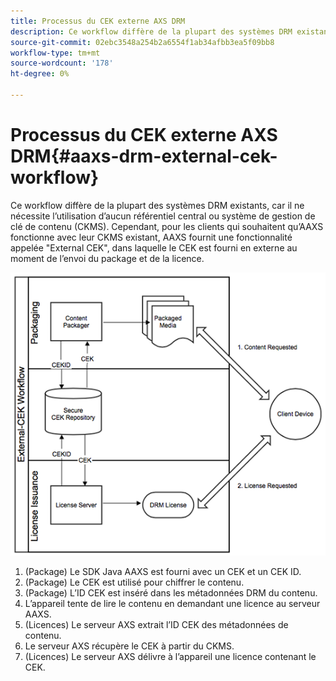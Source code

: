 ```yaml
---
title: Processus du CEK externe AXS DRM
description: Ce workflow diffère de la plupart des systèmes DRM existants, car il ne nécessite l’utilisation d’aucun référentiel central ou système de gestion de clé de contenu (CKMS).
source-git-commit: 02ebc3548a254b2a6554f1ab34afbb3ea5f09bb8
workflow-type: tm+mt
source-wordcount: '178'
ht-degree: 0%

---
```


# Processus du CEK externe AXS DRM{#aaxs-drm-external-cek-workflow}

Ce workflow diffère de la plupart des systèmes DRM existants, car il ne nécessite l’utilisation d’aucun référentiel central ou système de gestion de clé de contenu (CKMS). Cependant, pour les clients qui souhaitent qu’AAXS fonctionne avec leur CKMS existant, AAXS fournit une fonctionnalité appelée &quot;External CEK&quot;, dans laquelle le CEK est fourni en externe au moment de l’envoi du package et de la licence.

![](assets/ECEK_Workflow.PNG)

1. (Package) Le SDK Java AAXS est fourni avec un CEK et un CEK ID.
1. (Package) Le CEK est utilisé pour chiffrer le contenu.
1. (Package) L’ID CEK est inséré dans les métadonnées DRM du contenu.
1. L’appareil tente de lire le contenu en demandant une licence au serveur AAXS.
1. (Licences) Le serveur AXS extrait l’ID CEK des métadonnées de contenu.
1. Le serveur AXS récupère le CEK à partir du CKMS.
1. (Licences) Le serveur AXS délivre à l’appareil une licence contenant le CEK.
